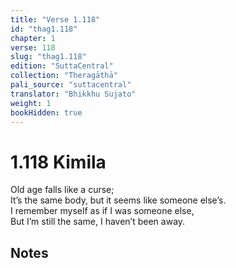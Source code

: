 ```yaml
---
title: "Verse 1.118"
id: "thag1.118"
chapter: 1
verse: 118
slug: "thag1.118"
edition: "SuttaCentral"
collection: "Theragāthā"
pali_source: "suttacentral"
translator: "Bhikkhu Sujato"
weight: 1
bookHidden: true
---
```


# 1.118 Kimila  

Old age falls like a curse;  
It’s the same body, but it seems like someone else’s.  
I remember myself as if I was someone else,  
But I’m still the same, I haven’t been away.

## Notes